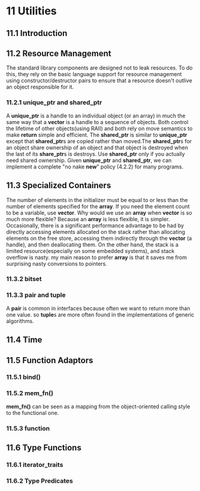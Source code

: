 # 11 Utilities

## 11.1 Introduction

## 11.2 Resource Management

  The standard library components are designed not to leak resources. To do this, they rely on the basic language support for resource management using constructor/destructor pairs to ensure that a resource doesn't outlive an object responsible for it.

###  11.2.1 unique_ptr and shared_ptr

  A **unique_ptr** is a handle to an individual object (or an array) in much the same way that a **vector** is a handle to a sequence of objects. Both control the lifetime of other objects(using RAII) and both rely on move semantics to make **return** simple and efficient.
  The **shared_ptr** is similar to **unique_ptr** except that **shared_ptr**s are copied rather than moved.The **shared_ptr**s for an object share ownership of an object and that object is destroyed when the last of its **share_ptr**s is destroys.
  Use **shared_ptr** only if you actually need shared ownership.
  Given **unique_ptr** and **shared_ptr**, we can implement a complete "no nake **new**" policy (4.2.2) for many programs.

## 11.3 Specialized Containers

  The number of elements in the initializer must be equal to or less than the number of elements specified for the **array**.
  If you need the element count to be a variable, use **vector**.
  Why would we use an **array** when **vector** is so much more flexible? Because an **array** is less flexible, it is simpler. Occasionally, there is a significant performance advantage to be had by directly accessing elements allocated on the stack rather than allocating elements on the free store, accessing them indirectly through the **vector** (a handle), and then deallocating them. On the other hand, the stack is a limited resource(especially on some embedded systems), and
  stack overflow is nasty.
  my main reason to prefer **array** is that it saves me from surprising nasty conversions to pointers.

### 11.3.2 bitset

### 11.3.3 pair and tuple

  A **pair** is common in interfaces because often we want to return more than one value.
  so **tuple**s are more often found in the implementations of generic algorithms.

## 11.4 Time

## 11.5 Function Adaptors

### 11.5.1 bind()

### 11.5.2 mem_fn()

  **mem_fn()** can be seen as a mapping from the object-oriented calling style to the functional one.

### 11.5.3 function

## 11.6 Type Functions

### 11.6.1 iterator_traits

### 11.6.2 Type Predicates


